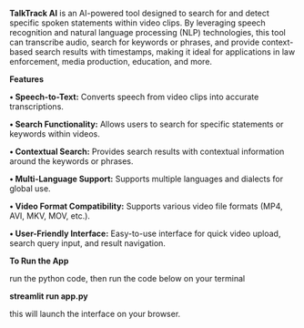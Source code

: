 **TalkTrack AI** is an AI-powered tool designed to search for and detect specific spoken statements within video clips. 
By leveraging speech recognition and natural language processing (NLP) technologies, 
this tool can transcribe audio, search for keywords or phrases, and provide context-based search results with timestamps, 
making it ideal for applications in law enforcement, media production, education, and more.

**Features**

 **• Speech-to-Text:** Converts speech from video clips into accurate transcriptions.
 
 **• Search Functionality:** Allows users to search for specific statements or keywords within videos.
 
 **• Contextual Search:** Provides search results with contextual information around the keywords or phrases.
 
 **• Multi-Language Support:** Supports multiple languages and dialects for global use.
 
 **• Video Format Compatibility:** Supports various video file formats (MP4, AVI, MKV, 
 MOV, etc.).
 
 **• User-Friendly Interface:** Easy-to-use interface for quick video upload, search query input, and result navigation.

**To Run the App**

 run the python code, then run the code below on your terminal

**streamlit run app.py**

this will launch the interface on your browser.
